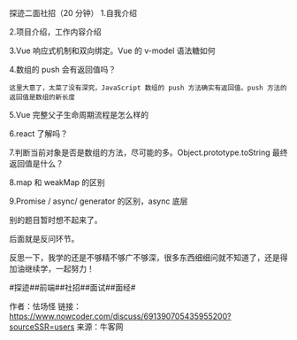探迹二面社招（20 分钟） 1.自我介绍

2.项目介绍，工作内容介绍

3.Vue 响应式机制和双向绑定。Vue 的 v-model 语法糖如何

4.数组的 push 会有返回值吗？

    这里大意了，太菜了没有深究，JavaScript 数组的 push 方法确实有返回值。push 方法的返回值是数组的新长度

5.Vue 完整父子生命周期流程是怎么样的

6.react 了解吗？

7.判断当前对象是否是数组的方法，尽可能的多。Object.prototype.toString 最终返回值是什么？

8.map 和 weakMap 的区别

9.Promise / async/ generator 的区别，async 底层

别的题目暂时想不起来了。

后面就是反问环节。

反思一下，我学的还是不够精不够广不够深，很多东西细细问就不知道了，还是得加油继续学，一起努力！

#探迹##前端##社招##面试##面经#

作者：怯场怪
链接：https://www.nowcoder.com/discuss/691390705435955200?sourceSSR=users
来源：牛客网
